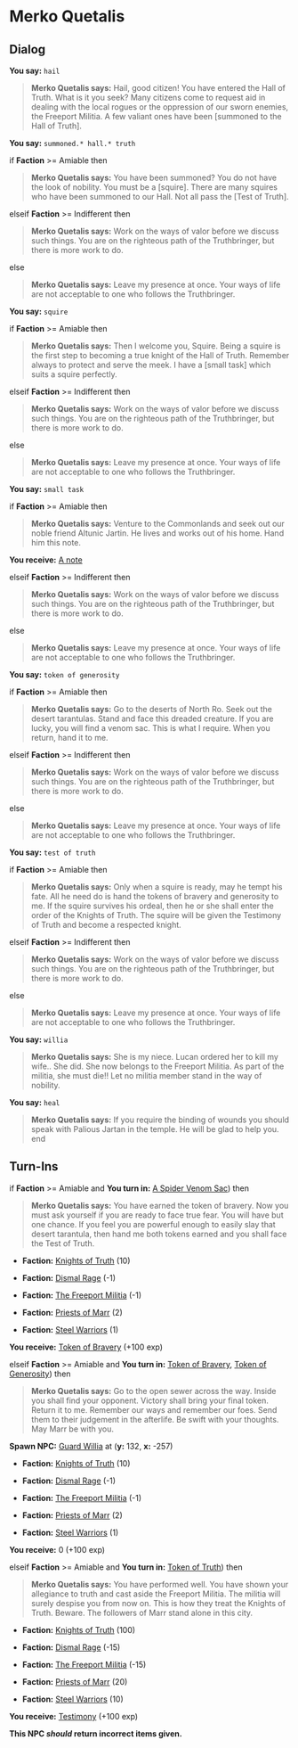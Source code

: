 # Merko Quetalis
## Dialog

**You say:** `hail`



>**Merko Quetalis says:** Hail, good citizen!  You have entered the Hall of Truth.  What is it you seek?  Many citizens come to request aid in dealing with the local rogues or the oppression of our sworn enemies, the Freeport Militia.  A few valiant ones have been [summoned to the Hall of Truth].

**You say:** `summoned.* hall.* truth`



if **Faction** >= Amiable then




>**Merko Quetalis says:** You have been summoned? You do not have the look of nobility. You must be a [squire]. There are many squires who have been summoned to our Hall. Not all pass the [Test of Truth].


elseif **Faction** >= Indifferent then




>**Merko Quetalis says:** Work on the ways of valor before we discuss such things. You are on the righteous path of the Truthbringer, but there is more work to do.


else



>**Merko Quetalis says:** Leave my presence at once. Your ways of life are not acceptable to one who follows the Truthbringer.


**You say:** `squire`



if **Faction** >= Amiable then




>**Merko Quetalis says:** Then I welcome you, Squire. Being a squire is the first step to becoming a true knight of the Hall of Truth. Remember always to protect and serve the meek. I have a [small task] which suits a squire perfectly.


elseif **Faction** >= Indifferent then




>**Merko Quetalis says:** Work on the ways of valor before we discuss such things. You are on the righteous path of the Truthbringer, but there is more work to do.


else



>**Merko Quetalis says:** Leave my presence at once. Your ways of life are not acceptable to one who follows the Truthbringer.


**You say:** `small task`



if **Faction** >= Amiable then




>**Merko Quetalis says:** Venture to the Commonlands and seek out our noble friend Altunic Jartin. He lives and works out of his home. Hand him this note.



**You receive:**  [A note](/item/18896)


elseif **Faction** >= Indifferent then




>**Merko Quetalis says:** Work on the ways of valor before we discuss such things. You are on the righteous path of the Truthbringer, but there is more work to do.


else



>**Merko Quetalis says:** Leave my presence at once. Your ways of life are not acceptable to one who follows the Truthbringer.


**You say:** `token of generosity`



if **Faction** >= Amiable then




>**Merko Quetalis says:** Go to the deserts of North Ro. Seek out the desert tarantulas. Stand and face this dreaded creature. If you are lucky, you will find a venom sac. This is what I require. When you return, hand it to me.


elseif **Faction** >= Indifferent then




>**Merko Quetalis says:** Work on the ways of valor before we discuss such things. You are on the righteous path of the Truthbringer, but there is more work to do.


else



>**Merko Quetalis says:** Leave my presence at once. Your ways of life are not acceptable to one who follows the Truthbringer.


**You say:** `test of truth`



if **Faction** >= Amiable then




>**Merko Quetalis says:** Only when a squire is ready, may he tempt his fate. All he need do is hand the tokens of bravery and generosity to me. If the squire survives his ordeal, then he or she shall enter the order of the Knights of Truth. The squire will be given the Testimony of Truth and become a respected knight.


elseif **Faction** >= Indifferent then




>**Merko Quetalis says:** Work on the ways of valor before we discuss such things. You are on the righteous path of the Truthbringer, but there is more work to do.


else



>**Merko Quetalis says:** Leave my presence at once. Your ways of life are not acceptable to one who follows the Truthbringer.


**You say:** `willia`



>**Merko Quetalis says:** She is my niece. Lucan ordered her to kill my wife.. She did. She now belongs to the Freeport Militia. As part of the militia, she must die!! Let no militia member stand in the way of nobility.

**You say:** `heal`



>**Merko Quetalis says:** If you require the binding of wounds you should speak with Palious Jartan in the temple. He will be glad to help you.
end

## Turn-Ins




if **Faction** >= Amiable and  **You turn in:** [A Spider Venom Sac](/item/14018)) then 


>**Merko Quetalis says:** You have earned the token of bravery. Now you must ask yourself if you are ready to face true fear. You will have but one chance. If you feel you are powerful enough to easily slay that desert tarantula, then hand me both tokens earned and you shall face the Test of Truth.


* __Faction:__ [Knights of Truth](/faction/281) (10)


* __Faction:__ [Dismal Rage](/faction/271) (-1)


* __Faction:__ [The Freeport Militia](/faction/330) (-1)


* __Faction:__ [Priests of Marr](/faction/362) (2)


* __Faction:__ [Steel Warriors](/faction/311) (1)


 **You receive:**  [Token of Bravery](/item/12144) (+100 exp)

elseif **Faction** >= Amiable and  **You turn in:** [Token of Bravery](/item/12144), [Token of Generosity](/item/13865)) then 


>**Merko Quetalis says:** Go to the open sewer across the way. Inside you shall find your opponent. Victory shall bring your final token. Return it to me. Remember our ways and remember our foes. Send them to their judgement in the afterlife. Be swift with your thoughts. May Marr be with you.


**Spawn NPC:**  [Guard Willia](/npc/8110) at (**y:** 132, **x:** -257)


* __Faction:__ [Knights of Truth](/faction/281) (10)


* __Faction:__ [Dismal Rage](/faction/271) (-1)


* __Faction:__ [The Freeport Militia](/faction/330) (-1)


* __Faction:__ [Priests of Marr](/faction/362) (2)


* __Faction:__ [Steel Warriors](/faction/311) (1)


 **You receive:** 0 (+100 exp)

elseif **Faction** >= Amiable and  **You turn in:** [Token of Truth](/item/13866)) then 


>**Merko Quetalis says:** You have performed well. You have shown your allegiance to truth and cast aside the Freeport Militia. The militia will surely despise you from now on. This is how they treat the Knights of Truth. Beware. The followers of Marr stand alone in this city.


* __Faction:__ [Knights of Truth](/faction/281) (100)


* __Faction:__ [Dismal Rage](/faction/271) (-15)


* __Faction:__ [The Freeport Militia](/faction/330) (-15)


* __Faction:__ [Priests of Marr](/faction/362) (20)


* __Faction:__ [Steel Warriors](/faction/311) (10)


 **You receive:**  [Testimony](/item/18828) (+100 exp)

**This NPC *should* return incorrect items given.**
